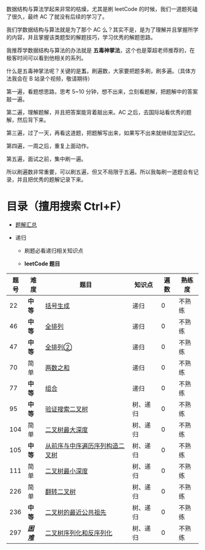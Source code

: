 数据结构与算法学起来非常的枯燥，尤其是刷 leetCode 的时候，我们一道题死磕了很久，最终 AC 了就没有后续的学习了。

我们学数据结构与算法就是为了那个 AC 么？其实不是，是为了理解并且掌握所学的内容，并且掌握该类题型的解题技巧，学习优秀的解题思路。

我推荐学数据结构与算法的办法就是 **五毒神掌法**，这个也是覃超老师推荐的，在极客时间可以看到他相关的系列。

什么是五毒神掌法呢？关键的是**五**，刷遍数，大家要把题多刷，刷多遍。（具体方法我会在 B 站录个视频，敬请期待）

第一遍，看题想思路，思考 5~10 分钟，想不出来，立刻看题解，把题解中的答案敲一遍。

第二遍，理解题解，并且把答案能背着敲出来。AC 之后，去国际站看优秀的题解，然后背下来。

第三遍，过了一天，再看这道题，把题解写出来，如果写不出来就继续加深记忆。

第四遍，一周之后，重复上面动作。

第五遍，面试之前，集中刷一遍。

所以刷遍数非常重要，可以刷五遍，但又不局限于五遍。所以我每刷一道题会有记录，并且把优秀的题解记录下来。

# 目录（擅用搜索 Ctrl+F）

- [题解汇总](https://shimo.im/docs/tvh3TtXD96GpcHgr/ )

- 递归

  - 刷题必看递归相关知识点

  -  **leetCode 题目**


| 题号 | 难度 | 题目 | 知识点 | 遍数 | 熟练度 |
| ---- | ---- | ---- | ---- | ---- | ---- |
| 22 | **中等** | [括号生成](./递归/generateParenthesis) | 递归 | 0 | 不熟练 |
| 46   | **中等**          | [全排列](/递归/permute)                            | 递归     | 0    | 不熟练 |
| 47   | **中等**          | [全排列②](/递归/permuteUnique)                     | 递归     | 0    | 不熟练 |
| 70   | 简单              | [两数之和](/递归/climbStairs)                      | 递归     | 0    | 不熟练 |
| 77   | **中等**          | [组合](/递归/combine)                              | 递归     | 0    | 不熟练 |
| 95   | **中等**          | [验证搜索二叉树](/递归/isValidBST)                 | 树、递归 | 0    | 不熟练 |
| 104  | 简单              | [二叉树最大深度](/递归/maxDepth)                   | 树、递归 | 0    | 不熟练 |
| 105  | **中等**          | [从前序与中序遍历序列构造二叉树](/递归/buildTree)  | 树、递归 | 0    | 不熟练 |
| 111  | 简单              | [二叉树最小深度](/递归/minDepth)                   | 树、递归 | 0    | 不熟练 |
| 226  | 简单              | [翻转二叉树](/递归/invertTree)                     | 树、递归 | 0    | 不熟练 |
| 236  | **中等**          | [二叉树的最近公共祖先](/递归/lowestCommonAncestor) | 树、递归 | 0    | 不熟练 |
| 297  | <u>***困难***</u> | [二叉树序列化和反序列化](/递归/serialize)          | 树、递归 | 0    | 不熟练 |

